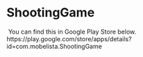 # ShootingGame
<img src="https://user-images.githubusercontent.com/55180559/183228385-4a0b5bc1-3f77-4b25-a3e5-3ed018bbe084.png" alt="">
You can find this in Google Play Store below.<br>
https://play.google.com/store/apps/details?id=com.mobelista.ShootingGame
